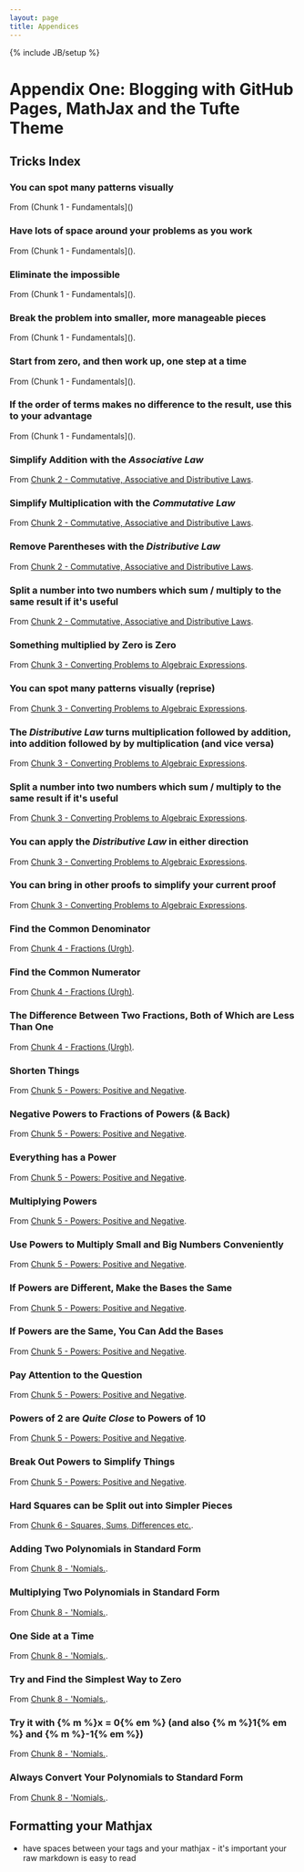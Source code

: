 ```yaml
---
layout: page
title: Appendices
---
```

{% include JB/setup %}

# Appendix One: Blogging with GitHub Pages, MathJax and the Tufte Theme

## Tricks Index
### You can spot many patterns visually
From (Chunk 1 -  Fundamentals]()

### Have lots of space around your problems as you work
From (Chunk 1 -  Fundamentals]().

### Eliminate the impossible
From (Chunk 1 -  Fundamentals]().

### Break the problem into smaller, more manageable pieces
From (Chunk 1 -  Fundamentals]().

### Start from zero, and then work up, one step at a time
From (Chunk 1 -  Fundamentals]().

### If the order of terms makes no difference to the result, use this to your advantage
From (Chunk 1 -  Fundamentals]().

### Simplify Addition with the _Associative Law_
From [Chunk 2 - Commutative, Associative and Distributive Laws]().

### Simplify Multiplication with the _Commutative Law_
From [Chunk 2 - Commutative, Associative and Distributive Laws]().

### Remove Parentheses with the _Distributive Law_
From [Chunk 2 - Commutative, Associative and Distributive Laws]().

### Split a number into two numbers which sum / multiply to the same result if it's useful
From [Chunk 2 - Commutative, Associative and Distributive Laws]().

### Something multiplied by Zero is Zero 
From [Chunk 3 - Converting Problems to Algebraic Expressions]().

### You can spot many patterns visually (reprise)
From [Chunk 3 - Converting Problems to Algebraic Expressions]().

### The _Distributive Law_ turns multiplication followed by addition, into addition followed by by multiplication (and vice versa)
From [Chunk 3 - Converting Problems to Algebraic Expressions]().

### Split a number into two numbers which sum / multiply to the same result if it's useful
From [Chunk 3 - Converting Problems to Algebraic Expressions]().

### You can apply the _Distributive Law_ in either direction
From [Chunk 3 - Converting Problems to Algebraic Expressions]().

### You can bring in other proofs to simplify your current proof
From [Chunk 3 - Converting Problems to Algebraic Expressions]().

### Find the Common Denominator
From [Chunk 4 - Fractions (Urgh)]().

### Find the Common Numerator
From [Chunk 4 - Fractions (Urgh)]().

### The Difference Between Two Fractions, Both of Which are Less Than One
From [Chunk 4 - Fractions (Urgh)]().

### Shorten Things
From [Chunk 5 - Powers: Positive and Negative]().

### Negative Powers to Fractions of Powers (& Back)
From [Chunk 5 - Powers: Positive and Negative]().

### Everything has a Power
From [Chunk 5 - Powers: Positive and Negative]().

### Multiplying Powers
From [Chunk 5 - Powers: Positive and Negative]().

### Use Powers to Multiply Small and Big Numbers Conveniently
From [Chunk 5 - Powers: Positive and Negative]().

### If Powers are Different, Make the Bases the Same
From [Chunk 5 - Powers: Positive and Negative]().

### If Powers are the Same, You Can Add the Bases
From [Chunk 5 - Powers: Positive and Negative]().

### Pay Attention to the Question
From [Chunk 5 - Powers: Positive and Negative]().

### Powers of 2 are _Quite Close_ to Powers of 10
From [Chunk 5 - Powers: Positive and Negative]().

### Break Out Powers to Simplify Things
From [Chunk 5 - Powers: Positive and Negative]().

### Hard Squares can be Split out into Simpler Pieces
From [Chunk 6 - Squares, Sums, Differences etc.]().

### Adding Two Polynomials in Standard Form
From [Chunk 8 - 'Nomials.]().

### Multiplying Two Polynomials in Standard Form
From [Chunk 8 - 'Nomials.]().

### One Side at a Time
From [Chunk 8 - 'Nomials.]().

### Try and Find the Simplest Way to Zero
From [Chunk 8 - 'Nomials.]().

### Try it with {% m %}x = 0{% em %} (and also {% m %}1{% em %} and {% m %}-1{% em %})
From [Chunk 8 - 'Nomials.]().

### Always Convert Your Polynomials to Standard Form
From [Chunk 8 - 'Nomials.]().

## Formatting your Mathjax

* have spaces between your tags and your mathjax - it's important your raw markdown is easy to read